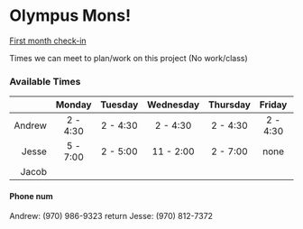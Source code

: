 # Olympus Mons!
[First month check-in](https://docs.google.com/document/d/1sTpp7F9J1Ctcb7ZwD6MobdIWmHpdO3_ZKOyTDphCcwc/edit?ts=5d8a39e0)

Times we can meet to plan/work on this project (No work/class)

### Available Times
|       | Monday | Tuesday | Wednesday | Thursday | Friday | Saturday | Sunday |
|------:|:------:|:-------:|:---------:|:--------:|:------:|:--------:|:-------|
| Andrew|2 - 4:30| 2 - 4:30| 2 - 4:30  | 2 - 4:30 |2 - 4:30|    Any   |   Any  | 
| Jesse |5 - 7:00| 2 - 5:00| 11 - 2:00 | 2 - 7:00 | none   | 8 - 3:00 |8 - 3:00|
| Jacob |

#### Phone num
Andrew: (970) 986-9323  return
Jesse: (970) 812-7372
